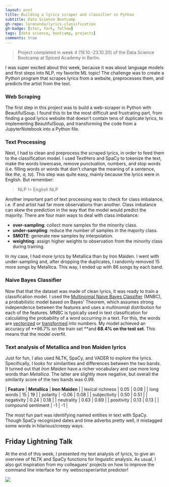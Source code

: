 ```yaml
---
layout: post
title: Building a lyrics scraper and classifier in Python
subtitle: Data Science Bootcamp
gh-repo: lorenanda/lyrics-classification
gh-badge: [star, fork, follow]
tags: [data science, bootcamp, projects]
comments: true
---
```


>Project completed in week 4 (19.10.-23.10.20) of the Data Science Bootcamp at Spiced Academy in Berlin.

I was super excited about this week, because it was about language models and first steps into NLP, my favorite ML topic! The challenge was to create a Python program that scrapes lyrics from a website, preprocesses them, and predicts the artist from the text.

### Web Scraping

The first step in this project was to build a web-scraper in Python with BeautifulSoup. I found this to be the most difficult and frustrating part, from finding a good lyrics website that doesn't contain tens of duplicate lyrics, to implementing BeautifulSoup, and transforming the code from a JupyterNotebook into a Python file.

### Text Processing

Next, I had to clean and preprocess the scraped lyrics, in order to feed them to the classification model. I used TextHero and SpaCy to tokenize the text, make the words lowercase, remove punctuation, numbers, and stop words (i.e. filling words or words that don't change the meaning of a sentence, like *the, a, to*). This step was quite easy, mainly because the lyrics were in English. But remember:

> NLP != English NLP

Another important part of text processing was to check for class imbalance, i.e. if and artist had far more observations than another. Class imbalance can skew the prediction in the way that the model would predict the majority. There are four main ways to deal with class imbalance:

-   **over-sampling**: collect more samples for the minority class.
-   **under-sampling**: reduce the number of samples in the majority class.
-   **SMOTE**: generate new samples by interpolation.
-   **weighting**: assign higher weights to observation from the minority class during training.

In my case, I had more lyrics by Metallica than by Iron Maiden. I went with under-sampling and, after dropping the duplicates, I randomly removed 15 more songs by Metallica. This way, I ended up with 86 songs by each band.

### Naive Bayes Classifier

Now that that the dataset was made of clean lyrics, it was ready to train a classification model. I used the [Multinomial Naive Bayes Classifier](https://scikit-learn.org/stable/modules/naive_bayes.html#multinomial-naive-bayes) (MNBC), a probabilistic model based on Bayes' Theorem, which assumes strong independence between the features and uses a multinomial distribution for each of the features. MNBC is typically used in text classification for calculating the probability of a word occurring in a text. For this, the words are [vectorized](https://scikit-learn.org/stable/modules/generated/sklearn.feature_extraction.text.CountVectorizer.html#sklearn.feature_extraction.text.CountVectorizer) or [transformed](https://scikit-learn.org/stable/modules/generated/sklearn.feature_extraction.text.TfidfTransformer.html) into numbers. My model achieved an accuracy of **96.7% on the train set **and **68.4% on the test set**. This means that the model overfit.

### Text analysis of Metallica and Iron Maiden lyrics

Just for fun, I also used NLTK, SpaCy, and VADER to explore the lyrics. Specifically, I looks for similarities and differences between the two bands. It turned out that *Iron Maiden* have a richer vocabulary and use more long words than *Metallica*. The latter are slightly more negative, but overall the similarity score of the two bands was 0.99.

| **Feature** | **Metallica** | **Iron Maiden** |
| lexical richness | 0.05 | 0.08 |
| long words | 15 | 19 |
| polarity | -0.06 | 0.08 |
| subjectivity | 0.50 | 0.51 |
| negativity | 0.24 | 0.18 |
| neutrality | 0.63 | 0.69 |
| positivity | 0.13 | 0.13 |
| compound sentiment | -1 | -1 |

The most fun part was identifying named entities in text with SpaCy. Though SpaCy recognized dates and time adverbs pretty well, it mistagged some words in hilarious/creepy ways.

Friday Lightning Talk
---------------------

At the end of this week, I presented my text analysis of lyrics, to give an overview of NLTK and SpaCy functions for linguistic analysis. As usual, I also got inspiration from my colleagues' projects on how to improve the command line interface for my webscraper/artist predictor!

[![](https://lorenaciutacu.files.wordpress.com/2020/10/ironmaiden_wordcould.png?w=369)](https://lorenaciutacu.files.wordpress.com/2020/10/ironmaiden_wordcould.png)